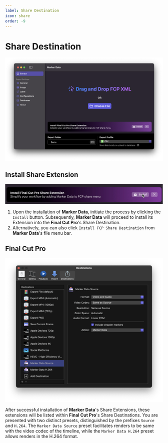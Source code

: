 ```yaml
---
label: Share Destination
icon: share
order: -9
---
```

# Share Destination

![Share Destination](/assets/md-main.png)

## Install Share Extension

![Share Extension Installation](/assets/md-share-destination-01.gif)

1. Upon the installation of **Marker Data**, initiate the process by clicking the `Install` button. Subsequently, **Marker Data** will proceed to install its Extension into the **Final Cut Pro**'s Share Destination.
2. Alternatively, you can also click `Install FCP Share Destination` from **Marker Data**'s file menu bar.

## Final Cut Pro

![Share Destination](/assets/md-share-destination-02.png)

After successful installation of **Marker Data**'s Share Extensions, these extensions will be listed within **Final Cut Pro**'s Share Destinations. You are presented with two distinct presets, distinguished by the prefixes `Source` and `H.264`. The `Marker Data Source` preset facilitates renders to be same with the video codec of the timeline, while the `Marker Data H.264` preset allows renders in the H.264 format.
